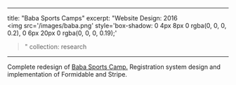 
---
title: "Baba Sports Camps"
excerpt: "Website Design:  2016<br/><img src='/images/baba.png' style='box-shadow: 0 4px 8px 0 rgba(0, 0, 0, 0.2), 0 6px 20px 0 rgba(0, 0, 0, 0.19);'
>"
collection: research
---

Complete redesign of <a href="https://www.babasportscamp.com">Baba Sports Camp.</a> Registration system design and implementation of Formidable and Stripe. 
